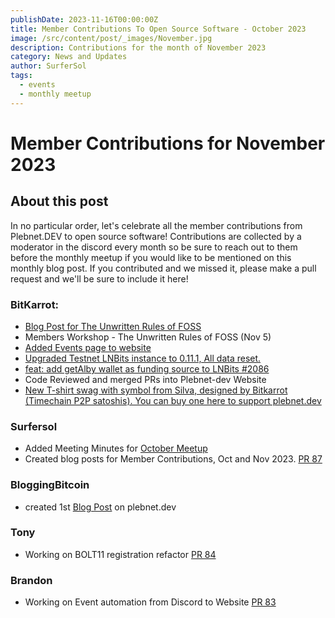 ```yaml
---
publishDate: 2023-11-16T00:00:00Z
title: Member Contributions To Open Source Software - October 2023
image: /src/content/post/_images/November.jpg
description: Contributions for the month of November 2023
category: News and Updates
author: SurferSol   
tags:
  - events
  - monthly meetup
---
```


# Member Contributions for November 2023

## About this post
In no particular order, let's celebrate all the member contributions from Plebnet.DEV to open source software! Contributions are collected by a moderator in the discord every month so be sure to reach out to them before the monthly meetup if you would like to be mentioned on this monthly blog post. If you contributed and we missed it, please make a pull request and we'll be sure to include it here!


### BitKarrot:
- [Blog Post for The Unwritten Rules of FOSS](https://plebnet.dev/unwritten_rules_foss)
- Members Workshop - The Unwritten Rules of FOSS (Nov 5)
- [Added Events page to website](https://plebnet.dev/unwritten_rules_foss)
- [Upgraded Testnet LNBits instance to 0.11.1, All data reset.](https://testnet.plebnet.dev/)
- [feat: add getAlby wallet as funding source to LNBits #2086](https://github.com/lnbits/lnbits/pull/2086)
- Code Reviewed and merged PRs into Plebnet-dev Website
- [New T-shirt swag with symbol from Silva, designed by Bitkarrot (Timechain P2P satoshis). You can buy one here to support plebnet.dev](https://plebnet-dev.printify.me/product/3301517/timechain-p2p-satoshis-unisex-jersey-short-sleeve-tee)

### Surfersol
- Added Meeting Minutes for [October Meetup](https://github.com/plebnet-dev/meeting-notes/blob/main/PlebNetDev_Meeting_Notes_Oct2023.md)
- Created blog posts for Member Contributions, Oct and Nov 2023. [PR 87](https://github.com/plebnet-dev/website/pull/87)

### BloggingBitcoin
- created 1st [Blog Post](https://plebnet.dev/bloggingonnostr) on plebnet.dev

### Tony
- Working on BOLT11 registration refactor [PR 84](https://github.com/plebnet-dev/website/pull/84)

### Brandon
- Working on Event automation from Discord to Website [PR 83](https://github.com/plebnet-dev/website/pull/83)